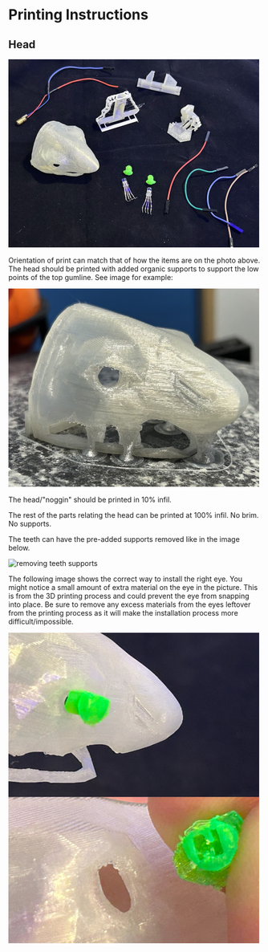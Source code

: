 # Printing Instructions

## Head

<img src="/lessons/images/assembly/head_parts.jpg" alt="Parts for Head" width=500>

Orientation of print can match that of how the items are on the photo above.  The head should be printed with added organic supports to support the low points of the top gumline.  See image for example:

<img src="/lessons/images/assembly/head_organic_supports.jpg" alt="organic supports for the head" width=500>

The head/"noggin" should be printed in 10% infil.

The rest of the parts relating the head can be printed at 100% infil.  No brim.  No supports.

The teeth can have the pre-added supports removed like in the image below.

<img src="/lessons/images/assembly/removing_teeth_supports.jpg" alt="removing teeth supports" width=500>

The following image shows the correct way to install the right eye. You might notice a small amount of extra material on the eye in the picture. This is from the 3D printing process and could prevent the eye from snapping into place. Be sure to remove any excess materials from the eyes leftover from the printing process as it will make the installation process more difficult/impossible.

<img src="/lessons/images/assembly/not_left_eye_install.jpg" alt="right eye details" width=500>



